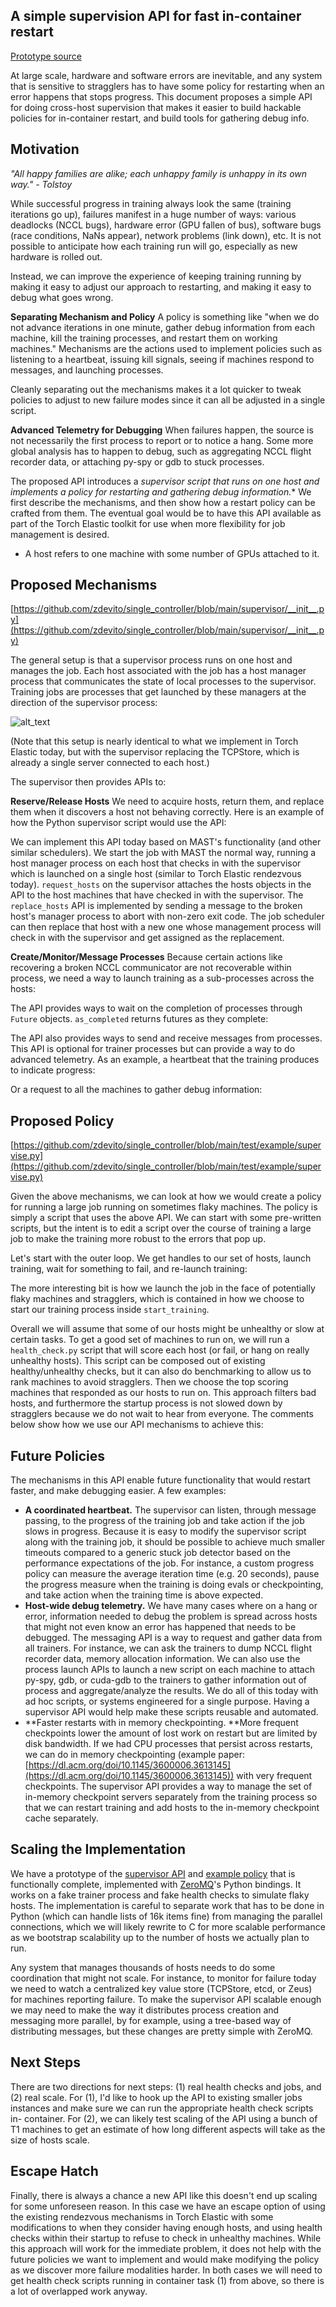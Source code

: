 ## **A simple supervision API for fast in-container restart**

[Prototype source](https://github.com/zdevito/single_controller/blob/main/test/example/supervise.py)

At large scale, hardware and software errors are inevitable, and any system that is sensitive to stragglers has to have some policy for restarting when an error happens that stops progress. This document proposes a simple API for doing cross-host supervision that makes it easier to build hackable policies for in-container restart, and build tools for gathering debug info.


## **Motivation**

_"All happy families are alike; each unhappy family is unhappy in its own way." - Tolstoy_

While successful progress in training always look the same (training iterations go up), failures manifest in a huge number of ways: various deadlocks (NCCL bugs), hardware error (GPU fallen of bus), software bugs (race conditions, NaNs appear), network problems (link down), etc. It is not possible to anticipate how each training run will go, especially as new hardware is rolled out.

Instead, we can improve the experience of keeping training running by making it easy to adjust our approach to restarting, and making it easy to debug what goes wrong.

**Separating Mechanism and Policy** A policy is something like "when we do not advance iterations in one minute, gather debug information from each machine, kill the training processes, and restart them on working machines." Mechanisms are the actions used to implement policies such as listening to a heartbeat, issuing kill signals, seeing if machines respond to messages, and launching processes.

Cleanly separating out the mechanisms makes it a lot quicker to tweak policies to adjust to new failure modes since it can all be adjusted in a single script.

**Advanced Telemetry for Debugging** When failures happen, the source is not necessarily the first process to report or to notice a hang. Some more global analysis has to happen to debug, such as aggregating NCCL flight recorder data, or attaching py-spy or gdb to stuck processes.

The proposed API introduces a **supervisor script that runs on one host* and implements a policy for restarting and gathering debug information.** We first describe the mechanisms, and then show how a restart policy can be crafted from them. The eventual goal would be to have this API available as part of the Torch Elastic toolkit for use when more flexibility for job management is desired.

* A host refers to one machine with some number of GPUs attached to it.


## **Proposed Mechanisms**

[https://github.com/zdevito/single_controller/blob/main/supervisor/__init__.py](https://github.com/zdevito/single_controller/blob/main/supervisor/__init__.py)

The general setup is that a supervisor process runs on one host and manages the job. Each host associated with the job has a host manager process that communicates the state of local processes to the supervisor. Training jobs are processes that get launched by these managers at the direction of the supervisor process:


![alt_text](diagram.png "image_tooltip")


(Note that this setup is nearly identical to what we implement in Torch Elastic today, but with the supervisor replacing the TCPStore, which is already a single server connected to each host.)

The supervisor then provides APIs to:

**Reserve/Release Hosts** We need to acquire hosts, return them, and replace them when it discovers a host not behaving correctly. Here is an example of how the Python supervisor script would use the API:

We can implement this API today based on MAST's functionality (and other similar schedulers). We start the job with MAST the normal way, running a host manager process on each host that checks in with the supervisor which is launched on a single host (similar to Torch Elastic rendezvous today). `request_hosts` on the supervisor attaches the hosts objects in the API to the host machines that have checked in with the supervisor. The `replace_hosts` API is implemented by sending a message to the broken host's manager process to abort with non-zero exit code. The job scheduler can then replace that host with a new one whose management process will check in with the supervisor and get assigned as the replacement.

**Create/Monitor/Message Processes** Because certain actions like recovering a broken NCCL communicator are not recoverable within process, we need a way to launch training as a sub-processes across the hosts:

The API provides ways to wait on the completion of processes through `Future` objects. `as_completed` returns futures as they complete:

The API also provides ways to send and receive messages from processes. This API is optional for trainer processes but can provide a way to do advanced telemetry. As an example, a heartbeat that the training produces to indicate progress:

Or a request to all the machines to gather debug information:


## **Proposed Policy**

[https://github.com/zdevito/single_controller/blob/main/test/example/supervise.py](https://github.com/zdevito/single_controller/blob/main/test/example/supervise.py)

Given the above mechanisms, we can look at how we would create a policy for running a large job running on sometimes flaky machines. The policy is simply a script that uses the above API. We can start with some pre-written scripts, but the intent is to edit a script over the course of training a large job to make the training more robust to the errors that pop up.

Let's start with the outer loop. We get handles to our set of hosts, launch training, wait for something to fail, and re-launch training:

The more interesting bit is how we launch the job in the face of potentially flaky machines and stragglers, which is contained in how we choose to start our training process inside `start_training`.

Overall we will assume that some of our hosts might be unhealthy or slow at certain tasks. To get a good set of machines to run on, we will run a `health_check.py` script that will score each host (or fail, or hang on really unhealthy hosts). This script can be composed out of existing healthy/unhealthy checks, but it can also do benchmarking to allow us to rank machines to avoid stragglers. Then we choose the top scoring machines that responded as our hosts to run on. This approach filters bad hosts, and furthermore the startup process is not slowed down by stragglers because we do not wait to hear from everyone. The comments below show how we use our API mechanisms to achieve this:


## **Future Policies**

The mechanisms in this API enable future functionality that would restart faster, and make debugging easier. A few examples:



* **A coordinated heartbeat.** The supervisor can listen, through message passing, to the progress of the training job and take action if the job slows in progress. Because it is easy to modify the supervisor script along with the training job, it should be possible to achieve much smaller timeouts compared to a generic stuck job detector based on the performance expectations of the job. For instance, a custom progress policy can measure the average iteration time (e.g. 20 seconds), pause the progress measure when the training is doing evals or checkpointing, and take action when the training time is above expected.
* **Host-wide debug telemetry.** We have many cases where on a hang or error, information needed to debug the problem is spread across hosts that might not even know an error has happened that needs to be debugged. The messaging API is a way to request and gather data from all trainers. For instance, we can ask the trainers to dump NCCL flight recorder data, memory allocation information. We can also use the process launch APIs to launch a new script on each machine to attach py-spy, gdb, or cuda-gdb to the trainers to gather information out of process and aggregate/analyze the results. We do all of this today with ad hoc scripts, or systems engineered for a single purpose. Having a supervisor API would help make these scripts reusable and automated.
* **Faster restarts with in memory checkpointing. **More frequent checkpoints lower the amount of lost work on restart but are limited by disk bandwidth. If we had CPU processes that persist across restarts, we can do in memory checkpointing (example paper: [https://dl.acm.org/doi/10.1145/3600006.3613145](https://dl.acm.org/doi/10.1145/3600006.3613145)) with very frequent checkpoints. The supervisor API provides a way to manage the set of in-memory checkpoint servers separately from the training process so that we can restart training and add hosts to the in-memory checkpoint cache separately.


## **Scaling the Implementation**

We have a prototype of the [supervisor API](https://github.com/zdevito/single_controller/tree/main/supervisor) and [example policy](https://github.com/zdevito/single_controller/tree/main/test/example) that is functionally complete, implemented with [ZeroMQ](https://zeromq.org/)'s Python bindings. It works on a fake trainer process and fake health checks to simulate flaky hosts. The implementation is careful to separate work that has to be done in Python (which can handle lists of 16k items fine) from managing the parallel connections, which we will likely rewrite to C for more scalable performance as we bootstrap scalability up to the number of hosts we actually plan to run.

Any system that manages thousands of hosts needs to do some coordination that might not scale. For instance, to monitor for failure today we need to watch a centralized key value store (TCPStore, etcd, or Zeus) for machines reporting failure. To make the supervisor API scalable enough we may need to make the way it distributes process creation and messaging more parallel, by for example, using a tree-based way of distributing messages, but these changes are pretty simple with ZeroMQ.


## **Next Steps**

There are two directions for next steps: (1) real health checks and jobs, and (2) real scale. For (1), I'd like to hook up the API to existing smaller jobs instances and make sure we can run the appropriate health check scripts in- container. For (2), we can likely test scaling of the API using a bunch of T1 machines to get an estimate of how long different aspects will take as the size of hosts scale.


## **Escape Hatch**

Finally, there is always a chance a new API like this doesn't end up scaling for some unforeseen reason. In this case we have an escape option of using the existing rendezvous mechanisms in Torch Elastic with some modifications to when they consider having enough hosts, and using health checks within their startup to refuse to check in unhealthy machines. While this approach will work for the immediate problem, it does not help with the future policies we want to implement and would make modifying the policy as we discover more failure modalities harder. In both cases we will need to get health check scripts running in container task (1) from above, so there is a lot of overlapped work anyway.
